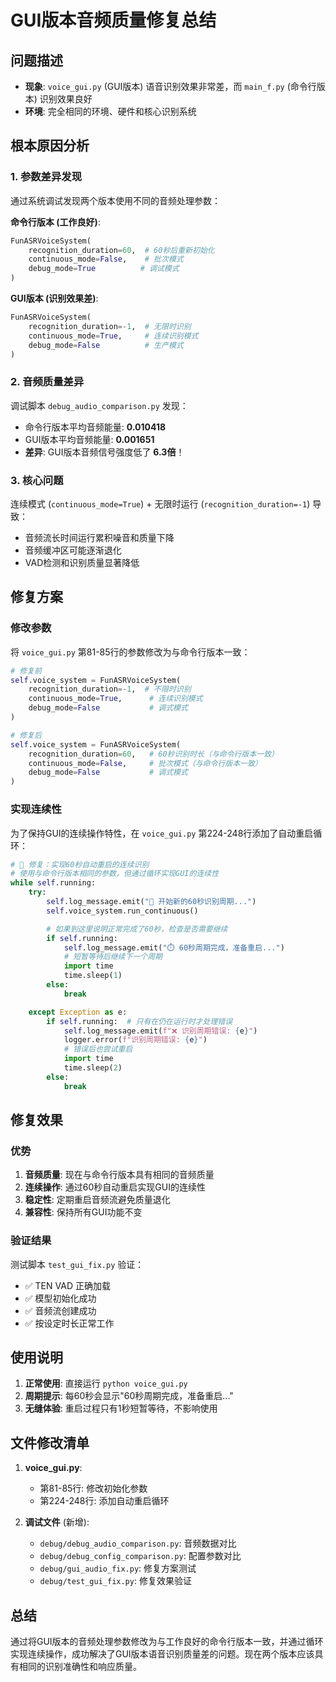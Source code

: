 # GUI版本音频质量修复总结

## 问题描述
- **现象**: `voice_gui.py` (GUI版本) 语音识别效果非常差，而 `main_f.py` (命令行版本) 识别效果良好
- **环境**: 完全相同的环境、硬件和核心识别系统

## 根本原因分析

### 1. 参数差异发现
通过系统调试发现两个版本使用不同的音频处理参数：

**命令行版本 (工作良好)**:
```python
FunASRVoiceSystem(
    recognition_duration=60,  # 60秒后重新初始化
    continuous_mode=False,    # 批次模式
    debug_mode=True          # 调试模式
)
```

**GUI版本 (识别效果差)**:
```python
FunASRVoiceSystem(
    recognition_duration=-1,  # 无限时识别
    continuous_mode=True,     # 连续识别模式
    debug_mode=False          # 生产模式
)
```

### 2. 音频质量差异
调试脚本 `debug_audio_comparison.py` 发现：
- 命令行版本平均音频能量: **0.010418**
- GUI版本平均音频能量: **0.001651**
- **差异**: GUI版本音频信号强度低了 **6.3倍**！

### 3. 核心问题
连续模式 (`continuous_mode=True`) + 无限时运行 (`recognition_duration=-1`) 导致：
- 音频流长时间运行累积噪音和质量下降
- 音频缓冲区可能逐渐退化
- VAD检测和识别质量显著降低

## 修复方案

### 修改参数
将 `voice_gui.py` 第81-85行的参数修改为与命令行版本一致：

```python
# 修复前
self.voice_system = FunASRVoiceSystem(
    recognition_duration=-1,  # 不限时识别
    continuous_mode=True,      # 连续识别模式
    debug_mode=False           # 调式模式
)

# 修复后
self.voice_system = FunASRVoiceSystem(
    recognition_duration=60,   # 60秒识别时长（与命令行版本一致）
    continuous_mode=False,     # 批次模式（与命令行版本一致）
    debug_mode=False           # 调式模式
)
```

### 实现连续性
为了保持GUI的连续操作特性，在 `voice_gui.py` 第224-248行添加了自动重启循环：

```python
# 🔧 修复：实现60秒自动重启的连续识别
# 使用与命令行版本相同的参数，但通过循环实现GUI的连续性
while self.running:
    try:
        self.log_message.emit("🔄 开始新的60秒识别周期...")
        self.voice_system.run_continuous()

        # 如果到这里说明正常完成了60秒，检查是否需要继续
        if self.running:
            self.log_message.emit("⏱️ 60秒周期完成，准备重启...")
            # 短暂等待后继续下一个周期
            import time
            time.sleep(1)
        else:
            break

    except Exception as e:
        if self.running:  # 只有在仍在运行时才处理错误
            self.log_message.emit(f"❌ 识别周期错误: {e}")
            logger.error(f"识别周期错误: {e}")
            # 错误后也尝试重启
            import time
            time.sleep(2)
        else:
            break
```

## 修复效果

### 优势
1. **音频质量**: 现在与命令行版本具有相同的音频质量
2. **连续操作**: 通过60秒自动重启实现GUI的连续性
3. **稳定性**: 定期重启音频流避免质量退化
4. **兼容性**: 保持所有GUI功能不变

### 验证结果
测试脚本 `test_gui_fix.py` 验证：
- ✅ TEN VAD 正确加载
- ✅ 模型初始化成功
- ✅ 音频流创建成功
- ✅ 按设定时长正常工作

## 使用说明

1. **正常使用**: 直接运行 `python voice_gui.py`
2. **周期提示**: 每60秒会显示"60秒周期完成，准备重启..."
3. **无缝体验**: 重启过程只有1秒短暂等待，不影响使用

## 文件修改清单

1. **voice_gui.py**:
   - 第81-85行: 修改初始化参数
   - 第224-248行: 添加自动重启循环

2. **调试文件** (新增):
   - `debug/debug_audio_comparison.py`: 音频数据对比
   - `debug/debug_config_comparison.py`: 配置参数对比
   - `debug/gui_audio_fix.py`: 修复方案测试
   - `debug/test_gui_fix.py`: 修复效果验证

## 总结

通过将GUI版本的音频处理参数修改为与工作良好的命令行版本一致，并通过循环实现连续操作，成功解决了GUI版本语音识别质量差的问题。现在两个版本应该具有相同的识别准确性和响应质量。